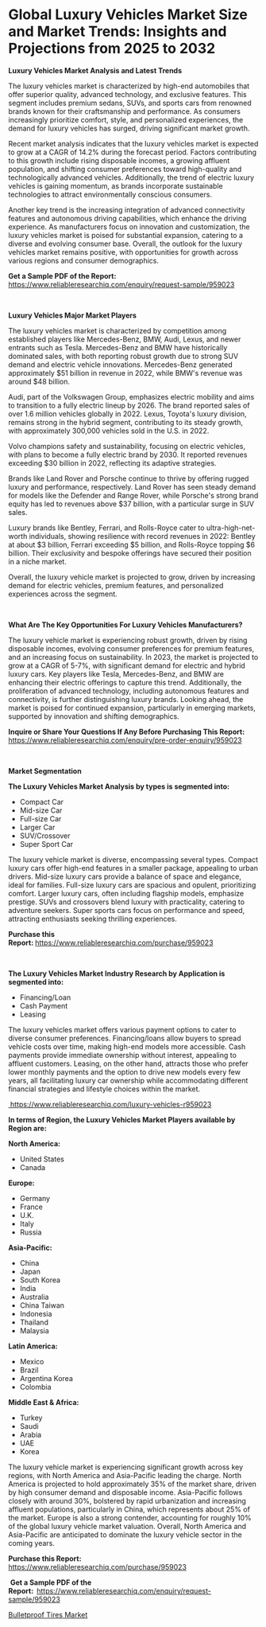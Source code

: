 <p><h1>Global Luxury Vehicles Market Size and Market Trends: Insights and Projections from 2025 to 2032</h1></p><p><strong>Luxury Vehicles Market Analysis and Latest Trends</strong></p>
<p><p>The luxury vehicles market is characterized by high-end automobiles that offer superior quality, advanced technology, and exclusive features. This segment includes premium sedans, SUVs, and sports cars from renowned brands known for their craftsmanship and performance. As consumers increasingly prioritize comfort, style, and personalized experiences, the demand for luxury vehicles has surged, driving significant market growth.</p><p>Recent market analysis indicates that the luxury vehicles market is expected to grow at a CAGR of 14.2% during the forecast period. Factors contributing to this growth include rising disposable incomes, a growing affluent population, and shifting consumer preferences toward high-quality and technologically advanced vehicles. Additionally, the trend of electric luxury vehicles is gaining momentum, as brands incorporate sustainable technologies to attract environmentally conscious consumers.</p><p>Another key trend is the increasing integration of advanced connectivity features and autonomous driving capabilities, which enhance the driving experience. As manufacturers focus on innovation and customization, the luxury vehicles market is poised for substantial expansion, catering to a diverse and evolving consumer base. Overall, the outlook for the luxury vehicles market remains positive, with opportunities for growth across various regions and consumer demographics.</p></p>
<p><strong>Get a Sample PDF of the Report:&nbsp;</strong> <a href="https://www.reliableresearchiq.com/enquiry/request-sample/959023?utm_campaign=3524&utm_medium=2&utm_source=Github&utm_content=ia&utm_term=30032025&utm_id=luxury-vehicles">https://www.reliableresearchiq.com/enquiry/request-sample/959023</a></p>
<p>&nbsp;</p>
<p><strong>Luxury Vehicles Major Market Players</strong></p>
<p><p>The luxury vehicles market is characterized by competition among established players like Mercedes-Benz, BMW, Audi, Lexus, and newer entrants such as Tesla. Mercedes-Benz and BMW have historically dominated sales, with both reporting robust growth due to strong SUV demand and electric vehicle innovations. Mercedes-Benz generated approximately $51 billion in revenue in 2022, while BMW's revenue was around $48 billion.</p><p>Audi, part of the Volkswagen Group, emphasizes electric mobility and aims to transition to a fully electric lineup by 2026. The brand reported sales of over 1.6 million vehicles globally in 2022. Lexus, Toyota's luxury division, remains strong in the hybrid segment, contributing to its steady growth, with approximately 300,000 vehicles sold in the U.S. in 2022.</p><p>Volvo champions safety and sustainability, focusing on electric vehicles, with plans to become a fully electric brand by 2030. It reported revenues exceeding $30 billion in 2022, reflecting its adaptive strategies.</p><p>Brands like Land Rover and Porsche continue to thrive by offering rugged luxury and performance, respectively. Land Rover has seen steady demand for models like the Defender and Range Rover, while Porsche's strong brand equity has led to revenues above $37 billion, with a particular surge in SUV sales.</p><p>Luxury brands like Bentley, Ferrari, and Rolls-Royce cater to ultra-high-net-worth individuals, showing resilience with record revenues in 2022: Bentley at about $3 billion, Ferrari exceeding $5 billion, and Rolls-Royce topping $6 billion. Their exclusivity and bespoke offerings have secured their position in a niche market.</p><p>Overall, the luxury vehicle market is projected to grow, driven by increasing demand for electric vehicles, premium features, and personalized experiences across the segment.</p></p>
<p>&nbsp;</p>
<p><strong>What Are The Key Opportunities For Luxury Vehicles Manufacturers?</strong></p>
<p><p>The luxury vehicle market is experiencing robust growth, driven by rising disposable incomes, evolving consumer preferences for premium features, and an increasing focus on sustainability. In 2023, the market is projected to grow at a CAGR of 5-7%, with significant demand for electric and hybrid luxury cars. Key players like Tesla, Mercedes-Benz, and BMW are enhancing their electric offerings to capture this trend. Additionally, the proliferation of advanced technology, including autonomous features and connectivity, is further distinguishing luxury brands. Looking ahead, the market is poised for continued expansion, particularly in emerging markets, supported by innovation and shifting demographics.</p></p>
<p><strong>Inquire or Share Your Questions If Any Before Purchasing This Report:</strong> <a href="https://www.reliableresearchiq.com/enquiry/pre-order-enquiry/959023?utm_campaign=3524&utm_medium=2&utm_source=Github&utm_content=ia&utm_term=30032025&utm_id=luxury-vehicles">https://www.reliableresearchiq.com/enquiry/pre-order-enquiry/959023</a></p>
<p>&nbsp;</p>
<p><strong>Market Segmentation</strong></p>
<p><strong>The Luxury Vehicles Market Analysis by types is segmented into:</strong></p>
<p><ul><li>Compact Car</li><li>Mid-size Car</li><li>Full-size Car</li><li>Larger Car</li><li>SUV/Crossover</li><li>Super Sport Car</li></ul></p>
<p><p>The luxury vehicle market is diverse, encompassing several types. Compact luxury cars offer high-end features in a smaller package, appealing to urban drivers. Mid-size luxury cars provide a balance of space and elegance, ideal for families. Full-size luxury cars are spacious and opulent, prioritizing comfort. Larger luxury cars, often including flagship models, emphasize prestige. SUVs and crossovers blend luxury with practicality, catering to adventure seekers. Super sports cars focus on performance and speed, attracting enthusiasts seeking thrilling experiences.</p></p>
<p><strong>Purchase this Report:&nbsp;</strong><a href="https://www.reliableresearchiq.com/purchase/959023?utm_campaign=3524&utm_medium=2&utm_source=Github&utm_content=ia&utm_term=30032025&utm_id=luxury-vehicles">https://www.reliableresearchiq.com/purchase/959023</a></p>
<p>&nbsp;</p>
<p><strong>The Luxury Vehicles Market Industry Research by Application is segmented into:</strong></p>
<p><ul><li>Financing/Loan</li><li>Cash Payment</li><li>Leasing</li></ul></p>
<p><p>The luxury vehicles market offers various payment options to cater to diverse consumer preferences. Financing/loans allow buyers to spread vehicle costs over time, making high-end models more accessible. Cash payments provide immediate ownership without interest, appealing to affluent customers. Leasing, on the other hand, attracts those who prefer lower monthly payments and the option to drive new models every few years, all facilitating luxury car ownership while accommodating different financial strategies and lifestyle choices within the market.</p></p>
<p><a href="https://www.reliableresearchiq.com/luxury-vehicles-r959023?utm_campaign=3524&utm_medium=2&utm_source=Github&utm_content=ia&utm_term=30032025&utm_id=luxury-vehicles">&nbsp;https://www.reliableresearchiq.com/luxury-vehicles-r959023</a></p>
<p><strong>In terms of Region, the Luxury Vehicles Market Players available by Region are:</strong></p>
<p>
    <p> <strong> North America: </strong>
        <ul>
            <li>United States</li>
            <li>Canada</li>
        </ul>
        </p> 
    <p> <strong> Europe: </strong>
        <ul>
            <li>Germany</li>
            <li>France</li>
            <li>U.K.</li>
            <li>Italy</li>
            <li>Russia</li>
        </ul>
        </p> 
    <p> <strong> Asia-Pacific: </strong>
        <ul>
            <li>China</li>
            <li>Japan</li>
            <li>South Korea</li>
            <li>India</li>
            <li>Australia</li>
            <li>China Taiwan</li>
            <li>Indonesia</li>
            <li>Thailand</li>
            <li>Malaysia</li>
        </ul>
        </p> 
    <p> <strong> Latin America: </strong>
        <ul>
            <li>Mexico</li>
            <li>Brazil</li>
            <li>Argentina Korea</li>
            <li>Colombia</li>
        </ul>
        </p> 
    <p> <strong> Middle East & Africa: </strong>
        <ul>
            <li>Turkey</li>
            <li>Saudi</li>
            <li>Arabia</li>
            <li>UAE</li>
            <li>Korea</li>
        </ul>
    </p>
    </p>
<p><p>The luxury vehicle market is experiencing significant growth across key regions, with North America and Asia-Pacific leading the charge. North America is projected to hold approximately 35% of the market share, driven by high consumer demand and disposable income. Asia-Pacific follows closely with around 30%, bolstered by rapid urbanization and increasing affluent populations, particularly in China, which represents about 25% of the market. Europe is also a strong contender, accounting for roughly 10% of the global luxury vehicle market valuation. Overall, North America and Asia-Pacific are anticipated to dominate the luxury vehicle sector in the coming years.</p></p>
<p><strong>Purchase this Report: </strong><a href="https://www.reliableresearchiq.com/purchase/959023?utm_campaign=3524&utm_medium=2&utm_source=Github&utm_content=ia&utm_term=30032025&utm_id=luxury-vehicles">https://www.reliableresearchiq.com/purchase/959023</a></p>
<p>&nbsp;<strong>Get a Sample PDF of the Report:&nbsp;&nbsp;</strong><a href="https://www.reliableresearchiq.com/enquiry/request-sample/959023?utm_campaign=3524&utm_medium=2&utm_source=Github&utm_content=ia&utm_term=30032025&utm_id=luxury-vehicles">https://www.reliableresearchiq.com/enquiry/request-sample/959023</a></p>
<p><strong></strong></p>
<p><p><a href="https://github.com/cachaskluwe/Market-Research-Report-List-1/blob/main/bulletproof-tires-market.md?utm_campaign=3524&utm_medium=2&utm_source=Github&utm_content=ia&utm_term=30032025&utm_id=luxury-vehicles">Bulletproof Tires Market</a></p></p>